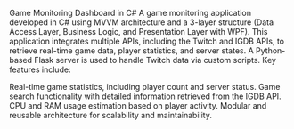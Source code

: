 Game Monitoring Dashboard in C#
A game monitoring application developed in C# using MVVM architecture and a 3-layer structure (Data Access Layer, Business Logic, and Presentation Layer with WPF). This application integrates multiple APIs, including the Twitch and IGDB APIs, to retrieve real-time game data, player statistics, and server states. A Python-based Flask server is used to handle Twitch data via custom scripts. Key features include:

Real-time game statistics, including player count and server status.
Game search functionality with detailed information retrieved from the IGDB API.
CPU and RAM usage estimation based on player activity.
Modular and reusable architecture for scalability and maintainability.
